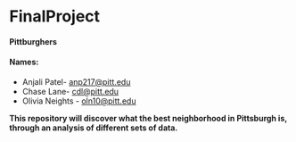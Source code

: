 # FinalProject

#### Pittburghers

#### Names:
* Anjali Patel- anp217@pitt.edu
* Chase Lane- cdl@pitt.edu
* Olivia Neights - oln10@pitt.edu

**This repository will discover what the best neighborhood in Pittsburgh is, through an analysis of different sets of data.**